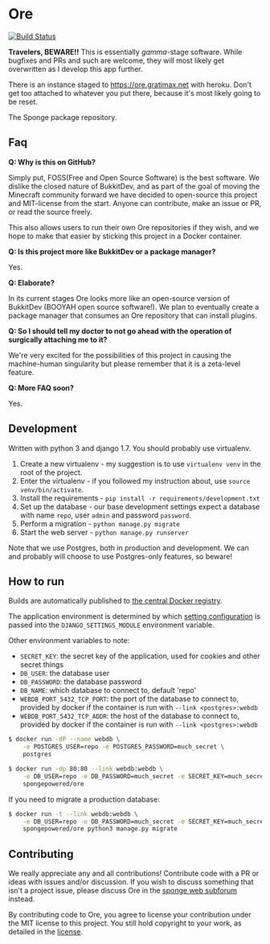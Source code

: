 # Ore

[![Build Status](https://travis-ci.org/SpongePowered/Ore.svg?branch=master)](https://travis-ci.org/SpongePowered/Ore)

__Travelers, BEWARE!!__ This is essentially _gamma_-stage software.
While bugfixes and PRs and such are welcome, they will most likely get overwritten as I develop this app further.

There is an instance staged to https://ore.gratimax.net with heroku.
Don't get too attached to whatever you put there, because it's most likely going to be reset.

The Sponge package repository.

## Faq

__Q: Why is this on GitHub?__

Simply put, FOSS(Free and Open Source Software) is the best software.
We dislike the closed nature of BukkitDev, and as part of the goal of moving the Minecraft community forward we
have decided to open-source this project and MIT-license from the start.
Anyone can contribute, make an issue or PR, or read the source freely.

This also allows users to run their own Ore repositories if they wish, and we hope to make that easier by
sticking this project in a Docker container.

__Q: Is this project more like BukkitDev or a package manager?__

Yes.

__Q: Elaborate?__

In its current stages Ore looks more like an open-source version of BukkitDev (BOOYAH open source software!).
We plan to eventually create a package manager that consumes an Ore repository that can install plugins.

__Q: So I should tell my doctor to not go ahead with the operation of surgically attaching me to it?__

We're very excited for the possibilities of this project in causing the machine-human singularity but please remember
that it is a zeta-level feature.

__Q: More FAQ soon?__

Yes.

## Development

Written with python 3 and django 1.7.
You should probably use virtualenv.

1.  Create a new virtualenv - my suggestion is to use `virtualenv venv` in the root of the project.
2.  Enter the virtualenv - if you followed my instruction about, use `source venv/bin/activate`.
3.  Install the requirements - `pip install -r requirements/development.txt`
4.  Set up the database - our base development settings expect a database with name `repo`, user `admin` and password `password`.
5.  Perform a migration - `python manage.py migrate`
6.  Start the web server - `python manage.py runserver`

Note that we use Postgres, both in production and development. We can and probably will choose to use Postgres-only features, so beware!

## How to run

Builds are automatically published to [the central Docker registry](https://registry.hub.docker.com/u/spongepowered/ore/).

The application environment is determined by which [setting configuration](https://github.com/SpongePowered/Ore/tree/master/ore/settings) is passed
into the `DJANGO_SETTINGS_MODULE` environment variable.

Other environment variables to note:

- `SECRET_KEY`: the secret key of the application, used for cookies and other secret things
- `DB_USER`: the database user
- `DB_PASSWORD`: the database password
- `DB_NAME`: which database to connect to, default 'repo'
- `WEBDB_PORT_5432_TCP_PORT`: the port of the database to connect to, provided by docker if the container is run with `--link <postgres>:webdb`
- `WEBDB_PORT_5432_TCP_ADDR`: the host of the database to connect to, provided by docker if the container is run with `--link <postgres>:webdb`

```bash
$ docker run -dP --name webdb \
    -e POSTGRES_USER=repo -e POSTGRES_PASSWORD=much_secret \
    postgres

$ docker run -dp 80:80 --link webdb:webdb \
    -e DB_USER=repo -e DB_PASSWORD=much_secret -e SECRET_KEY=much_secret \
    spongepowered/ore
```

If you need to migrate a production database:

```bash
$ docker run -t --link webdb:webdb \
    -e DB_USER=repo -e DB_PASSWORD=much_secret -e SECRET_KEY=much_secret \
    spongepowered/ore python3 manage.py migrate

```

## Contributing

We really appreciate any and all contributions!
Contribute code with a PR or ideas with issues and/or discussion.
If you wish to discuss something that isn't a project issue, please discuss Ore in the [sponge web subforum](https://forums.spongepowered.org/c/sponge/sponge-web) instead.

By contributing code to Ore, you agree to license your contribution under the MIT license to this project.
You still hold copyright to your work, as detailed in the [license](https://github.com/SpongePowered/Ore/blob/master/LICENSE.txt#L4).